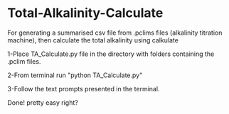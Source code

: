 # Total-Alkalinity-Calculate
For generating a summarised csv file from .pclims files (alkalinity titration machine), then calculate the total alkalinity using calkulate

1-Place TA_Calculate.py file in the directory with folders containing the .pclim files.

2-From terminal run "python TA_Calculate.py"

3-Follow the text prompts presented in the terminal.

Done! pretty easy right?
